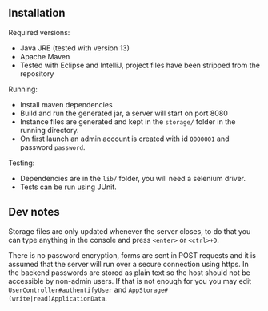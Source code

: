 Installation
------------
Required versions:
* Java JRE (tested with version 13)
* Apache Maven
* Tested with Eclipse and IntelliJ, project files have been stripped from the repository

Running:
* Install maven dependencies
* Build and run the generated jar, a server will start on port 8080
* Instance files are generated and kept in the `storage/` folder in the running directory.
* On first launch an admin account is created with id `0000001` and password `password`.

Testing:
* Dependencies are in the `lib/` folder, you will need a selenium driver.
* Tests can be run using JUnit.


Dev notes
---------
Storage files are only updated whenever the server closes, to do that you can type anything
in the console and press `<enter>` or `<ctrl>+D`.

There is no password encryption, forms are sent in POST requests and it is assumed that the
server will run over a secure connection using https. In the backend passwords are stored as
plain text so the host should not be accessible by non-admin users. If that is not enough for
you you may edit `UserController#authentifyUser` and `AppStorage#(write|read)ApplicationData`.